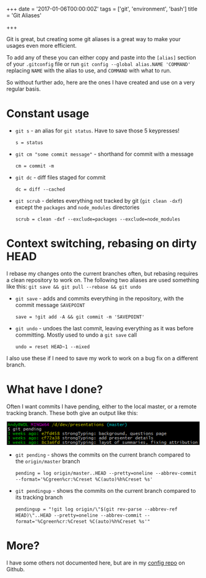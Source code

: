 +++
date = '2017-01-06T00:00:00Z'
tags = ['git', 'environment', 'bash']
title = 'Git Aliases'

+++

Git is great, but creating some git aliases is a great way to make your usages even more efficient.

To add any of these you can either copy and paste into the `[alias]` section of your `.gitconfig` file or run `git config --global alias.NAME 'COMMAND'` replacing `NAME` with the alias to use, and `COMMAND` with what to run.

So without further ado, here are the ones I have created and use on a very regular basis.

# Constant usage

* `git s` - an alias for `git status`.  Have to save those 5 keypresses!

  ```
  s = status
  ```

* `git cm "some commit message"` - shorthand for commit with a message

  ```
  cm = commit -m
  ```

* `git dc` - diff files staged for commit

  ```
  dc = diff --cached
  ```

* `git scrub` - deletes everything not tracked by git (`git clean -dxf`) except the `packages` and `node_modules` directories

  ```
  scrub = clean -dxf --exclude=packages --exclude=node_modules
  ```

# Context switching, rebasing on dirty HEAD

I rebase my changes onto the current branches often, but rebasing requires a clean repository to work on.  The following two aliases are used something like this: `git save && git pull --rebase && git undo`

* `git save` - adds and commits everything in the repository, with the commit message `SAVEPOINT`

  ```
  save = !git add -A && git commit -m 'SAVEPOINT'
  ```

* `git undo` - undoes the last commit, leaving everything as it was before committing.  Mostly used to undo a `git save` call

  ```
  undo = reset HEAD~1 --mixed
  ```

I also use these if I need to save my work to work on a bug fix on a different branch.

# What have I done?

Often I want commits I have pending, either to the local master, or a remote tracking branch.  These both give an output like this:

![Git Pending](git-pending.png)

* `git pending` - shows the commits on the current branch compared to the `origin/master` branch

  ```
  pending = log origin/master..HEAD --pretty=oneline --abbrev-commit --format='%Cgreen%cr:%Creset %C(auto)%h%Creset %s'
  ```

* `git pendingup` - shows the commits on the current branch compared to its tracking branch

  ```
  pendingup = "!git log origin/\"$(git rev-parse --abbrev-ref HEAD)\"..HEAD --pretty=oneline --abbrev-commit --format='%Cgreen%cr:%Creset %C(auto)%h%Creset %s'"
  ```

# More?

I have some others not documented here, but are in my [config repo](https://github.com/Pondidum/config/blob/master/configs/.gitconfig) on Github.
